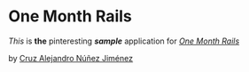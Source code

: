 # One Month Rails

*This* is **the** pinteresting ***sample*** application for
[*One Month Rails*](http://onemonthrails.com)

by [Cruz Alejandro Núñez Jiménez](http://www.facebook.com/nunez.a.cruz)